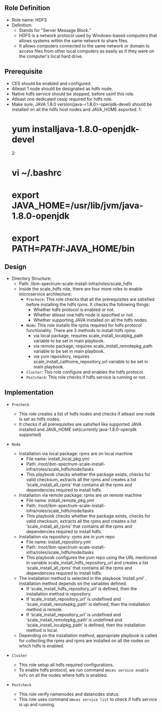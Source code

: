 Role Definition
-------------------------------
- Role name: HDFS
- Definition:
  - Stands for "Server Message Block."
  - HDFS is a network protocol used by Windows-based computers that allows systems within the same network to share files.
  - It allows computers connected to the same network or domain to access files from other local computers as easily as if they 
  were on the computer's local hard drive.

Prerequisite
----------------------------
- CES should be enabled and configured.
- Atleast 1 node should be designated as hdfs node.
- Native hdfs service should be stopped, before usinf this role.
- Atleast one dedicated cesip required for hdfs role.
- Make sure, JAVA 1.8.0 version(java-<1.8.0>-openjdk-devel) should be installed on all the hdfs host nodes and JAVA_HOME exported.
  1:
     # yum installjava-1.8.0-openjdk-devel
  2:
     # vi ~/.bashrc
     # export JAVA_HOME=/usr/lib/jvm/java-1.8.0-openjdk
     # export PATH=$PATH:$JAVA_HOME/bin

Design
---------------------------
- Directory Structure:
  - Path: /ibm-spectrum-scale-install-infra/roles/scale_hdfs
  - Inside the scale_hdfs role, there are four more roles to enable microservice architecture:
    - `Precheck`: This role checks that all the prerequisites are satisfied before installing the hdfs rpms. It checks the following things:
      - Whether hdfs protocol is enabled or not.
      - Whether atleast one hdfs node is specified or not.
      - Whether supporting JAVA installed on all the hdfs nodes.
    - `Node`: This role installs the rpms required for hdfs protocol functionality. There are 3 methods to install hdfs rpms:  
      - via local package, requires  scale_install_localpkg_path variable to be set in main playbook.
      - via remote package, requires scale_install_remotepkg_path variable to be set in main playbook.
      - via yum repository, requires scale_install_callhome_repository_url variable to be set in main playbook.
    - `Cluster`: This role configure and enables the hdfs protocol.
    - `Postcheck`: This role checks if hdfs service is running or not.

Implementation
-------------------------
- `Precheck`
  - This role creates a list of hdfs nodes and checks if atleast one node is set as hdfs nodes.
  - It checks if all prerequisites are satisfied like supported JAVA installed and JAVA_HOME set(currently java-1.8.0-openjdk supported)
  
- `Node`
  - Installation via local package: rpms are on local machine
    - File name: install_local_pkg.yml
    - Path: /root/ibm-spectrum-scale-install-infra/roles/scale_hdfs/node/tasks
    - This playbook checks whether the package exists, checks for valid checksum, extracts all the rpms and creates a list 
    ‘scale_install_all_rpms’ that contains all the rpms and dependencies required to install hdfs.
  - Installation via remote package: rpms are on remote machine
    - File name: install_remote_pkg.yml
    - Path: /root/ibm-spectrum-scale-install-infra/roles/scale_hdfs/node/tasks
    - This playbook checks whether the package exists, checks for valid checksum, extracts all the rpms and creates a list ‘scale_install_all_rpms’ that contains all the rpms and dependencies required to install hdfs.
  - Installation via repository: rpms are in yum repo
    - File name: install_repository.yml
    - Path: /root/ibm-spectrum-scale-install-infra/roles/scale_hdfs/node/tasks
    - This playbook configures the yum repo using the URL mentioned in variable scale_install_hdfs_repository_url and creates a list ‘scale_install_all_rpms’ that contains all the rpms and dependencies required to install hdfs.
  - The installation method is selected in the playbook ‘install.yml’ . Installation method depends on the variables defined.
    - If  ‘scale_install_hdfs_repository_url’ is defined, then the installation method is repository.
    -	If  ‘scale_install_repository_url’ is undefined and ‘scale_install_remotepkg_path’ is defined, then the installation method is remote.
    -	If  ‘scale_install_repository_url’ is undefined and ‘scale_install_remotepkg_path’ is undefined and ‘scale_install_localpkg_path’ is defined, then the installation method is local.
  - Depending on the installation method, appropriate playbook is called for collecting the rpms and rpms are installed on all the nodes on which hdfs is enabled. 
  
- `Cluster`
  - This role setup all hdfs required configurations.
  - To enable hdfs protocol, we run command `mmces service enable hdfs` on all the nodes where hdfs is enabled.
  
- `Postcheck`
  - This role verify namenodes and datanodes status.
  - This role uses command `mmces service list` to check if hdfs service is up and running.

